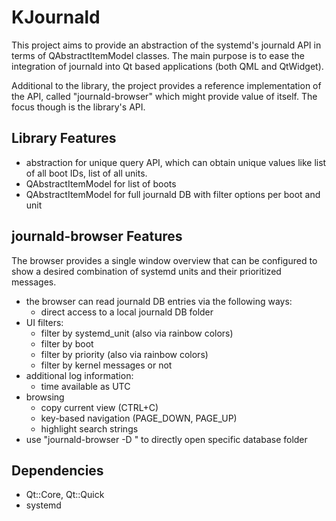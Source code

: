 # KJournald

This project aims to provide an abstraction of the systemd's journald API in terms of QAbstractItemModel classes. The main purpose is to ease the integration of journald into Qt based applications (both QML and QtWidget).

Additional to the library, the project provides a reference implementation of the API, called "journald-browser" which might provide value of itself. The focus though is the library's API.

## Library Features
- abstraction for unique query API, which can obtain unique values like list of all boot IDs, list of all units.
- QAbstractItemModel for list of boots
- QAbstractItemModel for full journald DB with filter options per boot and unit

## journald-browser Features
The browser provides a single window overview that can be configured to show a desired combination of systemd units and their prioritized messages.

- the browser can read journald DB entries via the following ways:
    - direct access to a local journald DB folder
- UI filters:
    - filter by systemd_unit (also via rainbow colors)
    - filter by boot
    - filter by priority (also via rainbow colors)
    - filter by kernel messages or not
- additional log information:
    - time available as UTC
- browsing
    - copy current view (CTRL+C)
    - key-based navigation (PAGE_DOWN, PAGE_UP)
    - highlight search strings
- use "journald-browser -D <path>" to directly open specific database folder

## Dependencies
- Qt::Core, Qt::Quick
- systemd
